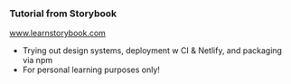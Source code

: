 ### Tutorial from Storybook
www.learnstorybook.com
- Trying out design systems, deployment w CI & Netlify, and packaging via npm
- For personal learning purposes only!
